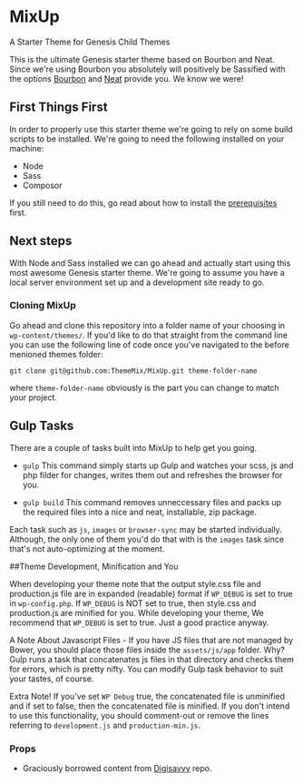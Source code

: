 # MixUp
A Starter Theme for Genesis Child Themes

This is the ultimate Genesis starter theme based on Bourbon and Neat. Since we're using Bourbon you absolutely will positively be Sassified with the options [Bourbon](http://bourbon.io) and [Neat](http://neat.bourbon.io) provide you. We know we were!

## First Things First

In order to properly use this starter theme we're going to rely on some build scripts to be installed. We're going to need the following installed on your machine:
* Node
* Sass
* Composor

If you still need to do this, go read about how to install the [prerequisites](https://github.com/ThemeMix/MixUp/blob/master/PREREQUISITES.md) first.

## Next steps

With Node and Sass installed we can go ahead and actually start using this most awesome Genesis starter theme. We're going to assume you have a local server environment set up and a development site ready to go.

### Cloning MixUp

Go ahead and clone this repository into a folder name of your choosing in `wp-content/themes/`. If you'd like to do that straight from the command line you can use the following line of code once you've navigated to the before menioned themes folder:
```
git clone git@github.com:ThemeMix/MixUp.git theme-folder-name
```
where `theme-folder-name` obviously is the part you can change to match your project.

## Gulp Tasks

There are a couple of tasks built into MixUp to help get you going.

* `gulp` This command simply starts up Gulp and watches your scss, js and php filder for changes, writes them out and refreshes the browser for you.

* `gulp build` This command removes unneccessary files and packs up the required files into a nice and neat, installable, zip package.

Each task such as `js`, `images` or `browser-sync` may be started individually. Although, the only one of them you'd do that with is the `images` task since that's not auto-optimizing at the moment.

##Theme Development, Minification and You

When developing your theme note that the output style.css file and production.js file are in expanded (readable) format if `WP_DEBUG` is set to true in `wp-config.php`. If `WP_DEBUG` is NOT set to true, then style.css and production.js are minified for you. While developing your theme, We recommend that `WP_DEBUG` is set to true. Just a good practice anyway.

A Note About Javascript Files - If you have JS files that are not managed by Bower, you should place those files inside the `assets/js/app` folder. Why? Gulp runs a task that concatenates js files in that directory and checks them for errors, which is pretty nifty. You can modify Gulp task behavior to suit your tastes, of course.

Extra Note! If you've set `WP Debug` true, the concatenated file is unminified and if set to false, then the concatenated file is minified. If you don't intend to use this functionality, you should comment-out or remove the lines referring to `development.js` and `production-min.js`.

### Props

* Graciously borrowed content from [Digisavvy](https://github.com/digisavvy/some-like-it-neat) repo.

